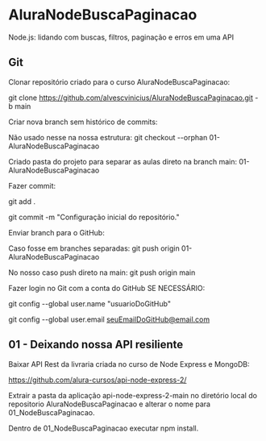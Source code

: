 # AluraNodeBuscaPaginacao

Node.js: lidando com buscas, filtros, paginação e erros em uma API

## Git 

Clonar repositório criado para o curso AluraNodeBuscaPaginacao:

git clone https://github.com/alvescvinicius/AluraNodeBuscaPaginacao.git -b main

Criar nova branch sem histórico de commits:

Não usado nesse na nossa estrutura: git checkout --orphan 01-AluraNodeBuscaPaginacao

Criado pasta do projeto para separar as aulas direto na branch main: 01-AluraNodeBuscaPaginacao

Fazer commit:

git add .

git commit -m "Configuração inicial do repositório."

Enviar branch para o GitHub:

Caso fosse em branches separadas: git push origin 01-AluraNodeBuscaPaginacao

No nosso caso push direto na main: git push origin main

Fazer login no Git com a conta do GitHub SE NECESSÁRIO:

git config --global user.name "usuarioDoGitHub"

git config --global user.email seuEmailDoGitHub@email.com

## 01 - Deixando nossa API resiliente

Baixar API Rest da livraria criada no curso de Node Express e MongoDB:

https://github.com/alura-cursos/api-node-express-2/

Extrair a pasta da aplicação api-node-express-2-main no diretório local do repositorio AluraNodeBuscaPaginacao 
e alterar o nome para 01_NodeBuscaPaginacao.

Dentro de 01_NodeBuscaPaginacao executar npm install.

